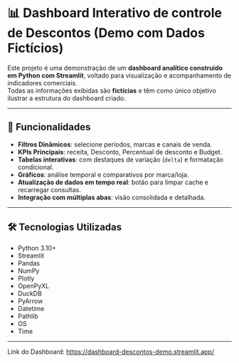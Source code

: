 # 📊 Dashboard Interativo de controle de Descontos (Demo com Dados Fictícios)

Este projeto é uma demonstração de um **dashboard analítico construído em Python com Streamlit**, voltado para visualização e acompanhamento de indicadores comerciais.  
Todas as informações exibidas são **fictícias** e têm como único objetivo ilustrar a estrutura do dashboard criado.

---

## 🚀 Funcionalidades

- **Filtros Dinâmicos**: selecione períodos, marcas e canais de venda.  
- **KPIs Principais**: receita, Desconto, Percentual de desconto e Budget.  
- **Tabelas interativas**: com destaques de variação (`delta`) e formatação condicional.  
- **Gráficos**: análise temporal e comparativos por marca/loja.  
- **Atualização de dados em tempo real**: botão para limpar cache e recarregar consultas.  
- **Integração com múltiplas abas**: visão consolidada e detalhada.

---

## 🛠️ Tecnologias Utilizadas

- Python 3.10+
- Streamlit
- Pandas
- NumPy
- Plotly
- OpenPyXL
- DuckDB
- PyArrow
- Datetime
- Pathlib
- OS
- Time

---

Link do Dashboard: https://dashboard-descontos-demo.streamlit.app/

